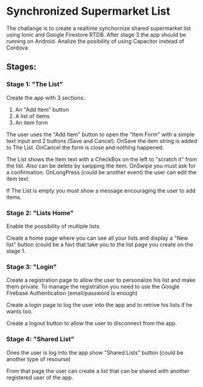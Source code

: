 # Synchronized Supermarket List

The challange is to create a realtime synchornize shared supermarket list using Ionic and Google Firestore RTDB.
After stage 3 the app should be running on Android.
Analize the posibility of using Capacitor instead of Cordova

## Stages: 
### Stage 1: "The List"

Create the app with 3 sections:
1. An "Add Item" button 
2. A list of items
3. An item form
      
  The user uses the "Add Item" button to open the "Item Form" with a simple text input and 2 buttons (Save and Cancel). OnSave the item string is added to The List. OnCancel the form is close and nothing happened.
      
  The List shows the Item text with a CheckBox on the left to "scratch it" from the list. Also can be delete by swipping the item. OnSwipe you must ask for a confirmation. OnLongPress (could be another event) the user can edit the item text. 
  
  If The List is empty you must show a message encouraging the user to add items.

### Stage 2: "Lists Home"
 
  Enable the possibility of multiple lists

  Create a home page where you can see all your lists and display a "New list" button (could be a fav) that take you to the list page you create on the stage 1.
 

### Stage 3: "Login"
 
 Create a registration page to allow the user to personalize his list and make them private. To manage the registration you need to use the Google Firebase Authentication (email/password is enough)
 
 Create a login page to log the user into the app and to retrive his lists if he wants too.
 
 Create a logout button to allow the user to disconnect from the app.
 
### Stage 4: "Shared List"
 
 Ones the user is log into the app show "Shared Lists" button (could be another type of resourse) 
 
 From that page the user can create a list that can be shared with another registered user of the app.
    
     
